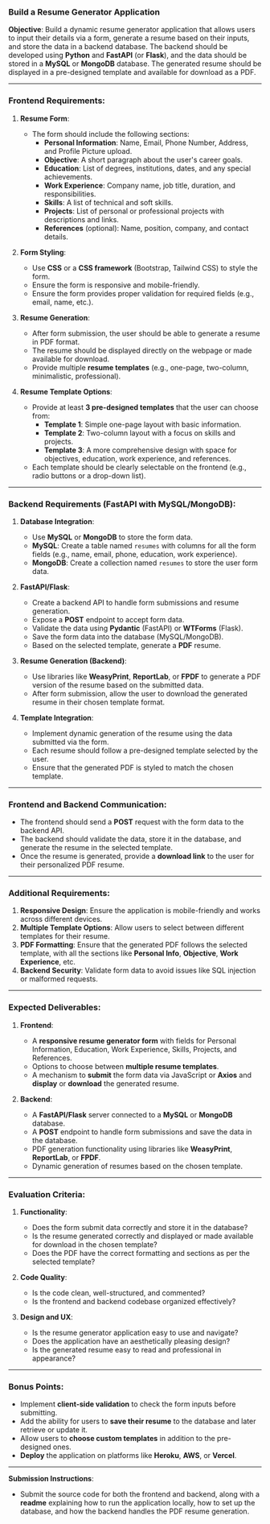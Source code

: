 ### Build a Resume Generator Application

**Objective**: Build a dynamic resume generator application that allows users to input their details via a form, generate a resume based on their inputs, and store the data in a backend database. The backend should be developed using **Python** and **FastAPI** (or **Flask**), and the data should be stored in a **MySQL** or **MongoDB** database. The generated resume should be displayed in a pre-designed template and available for download as a PDF.

---

### **Frontend Requirements:**

1. **Resume Form**:
    - The form should include the following sections:
        - **Personal Information**: Name, Email, Phone Number, Address, and Profile Picture upload.
        - **Objective**: A short paragraph about the user's career goals.
        - **Education**: List of degrees, institutions, dates, and any special achievements.
        - **Work Experience**: Company name, job title, duration, and responsibilities.
        - **Skills**: A list of technical and soft skills.
        - **Projects**: List of personal or professional projects with descriptions and links.
        - **References** (optional): Name, position, company, and contact details.

2. **Form Styling**:
    - Use **CSS** or a **CSS framework** (Bootstrap, Tailwind CSS) to style the form.
    - Ensure the form is responsive and mobile-friendly.
    - Ensure the form provides proper validation for required fields (e.g., email, name, etc.).

3. **Resume Generation**:
    - After form submission, the user should be able to generate a resume in PDF format.
    - The resume should be displayed directly on the webpage or made available for download.
    - Provide multiple **resume templates** (e.g., one-page, two-column, minimalistic, professional).

4. **Resume Template Options**:
    - Provide at least **3 pre-designed templates** that the user can choose from:
        - **Template 1**: Simple one-page layout with basic information.
        - **Template 2**: Two-column layout with a focus on skills and projects.
        - **Template 3**: A more comprehensive design with space for objectives, education, work experience, and references.
    - Each template should be clearly selectable on the frontend (e.g., radio buttons or a drop-down list).

---

### **Backend Requirements (FastAPI with MySQL/MongoDB):**

1. **Database Integration**:
    - Use **MySQL** or **MongoDB** to store the form data.
    - **MySQL**: Create a table named `resumes` with columns for all the form fields (e.g., name, email, phone, education, work experience).
    - **MongoDB**: Create a collection named `resumes` to store the user form data.

2. **FastAPI/Flask**:
    - Create a backend API to handle form submissions and resume generation.
    - Expose a **POST** endpoint to accept form data.
    - Validate the data using **Pydantic** (FastAPI) or **WTForms** (Flask).
    - Save the form data into the database (MySQL/MongoDB).
    - Based on the selected template, generate a **PDF** resume.

3. **Resume Generation (Backend)**:
    - Use libraries like **WeasyPrint**, **ReportLab**, or **FPDF** to generate a PDF version of the resume based on the submitted data.
    - After form submission, allow the user to download the generated resume in their chosen template format.

4. **Template Integration**:
    - Implement dynamic generation of the resume using the data submitted via the form.
    - Each resume should follow a pre-designed template selected by the user.
    - Ensure that the generated PDF is styled to match the chosen template.

---

### **Frontend and Backend Communication**:

- The frontend should send a **POST** request with the form data to the backend API.
- The backend should validate the data, store it in the database, and generate the resume in the selected template.
- Once the resume is generated, provide a **download link** to the user for their personalized PDF resume.
  
---

### **Additional Requirements**:

1. **Responsive Design**: Ensure the application is mobile-friendly and works across different devices.
2. **Multiple Template Options**: Allow users to select between different templates for their resume.
3. **PDF Formatting**: Ensure that the generated PDF follows the selected template, with all the sections like **Personal Info**, **Objective**, **Work Experience**, etc.
4. **Backend Security**: Validate form data to avoid issues like SQL injection or malformed requests.

---

### **Expected Deliverables**:

1. **Frontend**:
    - A **responsive resume generator form** with fields for Personal Information, Education, Work Experience, Skills, Projects, and References.
    - Options to choose between **multiple resume templates**.
    - A mechanism to **submit** the form data via JavaScript or **Axios** and **display** or **download** the generated resume.

2. **Backend**:
    - A **FastAPI/Flask** server connected to a **MySQL** or **MongoDB** database.
    - A **POST** endpoint to handle form submissions and save the data in the database.
    - PDF generation functionality using libraries like **WeasyPrint**, **ReportLab**, or **FPDF**.
    - Dynamic generation of resumes based on the chosen template.

---

### **Evaluation Criteria**:

1. **Functionality**:
    - Does the form submit data correctly and store it in the database?
    - Is the resume generated correctly and displayed or made available for download in the chosen template?
    - Does the PDF have the correct formatting and sections as per the selected template?

2. **Code Quality**:
    - Is the code clean, well-structured, and commented?
    - Is the frontend and backend codebase organized effectively?

3. **Design and UX**:
    - Is the resume generator application easy to use and navigate?
    - Does the application have an aesthetically pleasing design?
    - Is the generated resume easy to read and professional in appearance?

---

### **Bonus Points**:
- Implement **client-side validation** to check the form inputs before submitting.
- Add the ability for users to **save their resume** to the database and later retrieve or update it.
- Allow users to **choose custom templates** in addition to the pre-designed ones.
- **Deploy** the application on platforms like **Heroku**, **AWS**, or **Vercel**.

---

**Submission Instructions**:
- Submit the source code for both the frontend and backend, along with a **readme** explaining how to run the application locally, how to set up the database, and how the backend handles the PDF resume generation.
